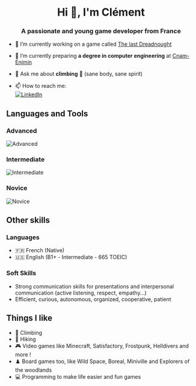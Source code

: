 <!--![Header](https://github.com/Robbirus/Robbirus/blob/main/github-header.png)-->
<!--![](https://komarev.com/ghpvc/?username=Korayou&color=blueviolet&style=for-the-badge)-->
<h1 align="center">Hi 👋, I'm Clément</h1>
<h3 align="center">A passionate and young game developer from France</h3>

- 🔭 I’m currently working on a game called [The last Dreadnought](https://github.com/Robbirus/Dreadnought)

- 🌱 I’m currently preparing **a degree in computer engineering** at [Cnam-Enjmin](https://enjmin.cnam.fr/formations/ingenieur-ingenieure-informatique-et-multimedia/)

- 💬 Ask me about **climbing** 🧗 (sane body, sane spirit)
- 📫 How to reach me:\
[![LinkedIn](https://img.shields.io/badge/linkedin-%230077B5.svg?style=for-the-badge&logo=linkedin&logoColor=white)](https://www.linkedin.com/in/cl%C3%A9ment-faivre-189198292/)
<!--
[![Discord](https://img.shields.io/badge/Discord-5865F2?style=for-the-badge&logo=discord&logoColor=white)](https://discord.com/users/290591434241998848)[![Gmail Badge](https://img.shields.io/badge/Gmail-005FF9?logo=gmail&logoColor=fff&style=for-the-badge)](faivre.clement3@gmail.com)
-->


## Languages and Tools
### Advanced
![Advanced](https://skillicons.dev/icons?i=unity,cs,java)
### Intermediate
![Intermediate](https://skillicons.dev/icons?i=cpp,c,py,js,html,css,visualstudio,vscode)
### Novice
![Novice](https://skillicons.dev/icons?i=blender)

## Other skills
### Languages
- 🇫🇷 French (Native)
- 🇺🇸 English (B1+ - Intermediate - 665 TOEIC)
### Soft Skills
- Strong communication skills for presentations and interpersonal communication (active listening, respect, empathy...)
- Efficient, curious, autonomous, organized, cooperative, patient
## Things I like
- 🧗 Climbing
- 🚶 Hiking
- 🎮 Video games like Minecraft, Satisfactory, Frostpunk, Helldivers and more !
- ♟️ Board games too, like Wild Space, Boreal, Miniville and Explorers of the woodlands
- 💻 Programming to make life easier and fun games 
<!--START_SECTION:waka-->
<!--END_SECTION:waka-->
<!--
### GitHub Stats
![overview](https://github.com/Robbirus/github-stats-transparent/blob/output/generated/overview.svg)![languages](https://github.com/Robbirus/github-stats-transparent/blob/output/generated/languages.svg)
-->
